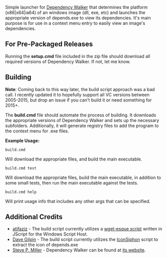 Simple launcher for [Dependency Walker](http://www.dependencywalker.com/) that determines the platform (x86|x64|ia64) of an windows image (dll, exe, etc) and launches the appropriate version of depends.exe to view its dependencies. It's main purpose is for use in a context menu entry to easily view an image's dependencies.

## For Pre-Packaged Releases

Running the **setup.cmd** file included in the zip file should download all required versions of Dependency Walker. If not, let me know.

## Building

**Note**: Coming back to this way later, the build script approach was a bad call. I recently updated it to hopefully support all VC versions between 2005-2015, but drop an issue if you can't build it or need something for 2015+.

The **build.cmd** file should automate the process of building. It downloads the appropriate versions of Dependency Walker and sets up the necessary subfolders. Additionally, it will generate registry files to add the program to the context menu for .exe files.

**Example Usage:**

	build.cmd

Will download the appropriate files, and build the main executable.

	build.cmd test

Will download the appropriate files, build the main executable, in addition to some small tests, then run the main executable against the tests.

	build.cmd help

Will print usage info that includes any other args that can be specified.

## Additional Credits
* [atifaziz](https://gist.github.com/atifaziz) - The build script currently utilizes a [wget-esque script](https://gist.github.com/967373) written in JScript for the Windows Script Host.
* [Dave Gilpin](http://gilpin.us/) - The build script currently utilizes the [IconSiphon](http://gilpin.us/IconSiphon/) script to extract the icon of depends.exe
* [Steve P. Miller](http://stevemiller.net/) - Dependency Walker can be found at [its website](http://www.dependencywalker.com/).
